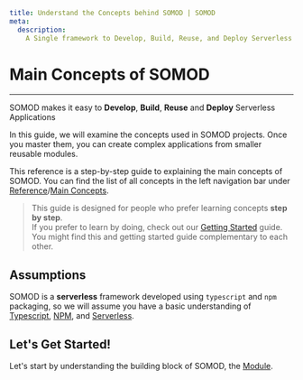 ```YAML
title: Understand the Concepts behind SOMOD | SOMOD
meta:
  description:
    A Single framework to Develop, Build, Reuse, and Deploy Serverless Applications
```

# Main Concepts of **SOMOD**

---

SOMOD makes it easy to **Develop**, **Build**, **Reuse** and **Deploy** Serverless Applications

In this guide, we will examine the concepts used in SOMOD projects. Once you master them, you can create complex applications from smaller reusable modules.

This reference is a step-by-step guide to explaining the main concepts of SOMOD. You can find the list of all concepts in the left navigation bar under [Reference](/reference)/[Main Concepts](/reference/main-concepts).

> This guide is designed for people who prefer learning concepts **step by step**.  
> If you prefer to learn by doing, check out our [Getting Started](/getting-started) guide.
> You might find this and getting started guide complementary to each other.

## Assumptions

SOMOD is a **serverless** framework developed using `typescript` and `npm` packaging, so we will assume you have a basic understanding of [Typescript](https://www.typescriptlang.org/), [NPM](https://npmjs.com), and [Serverless](https://aws.amazon.com/serverless/).

## Let's Get Started!

Let's start by understanding the building block of SOMOD, the [Module](/reference/main-concepts/module).
